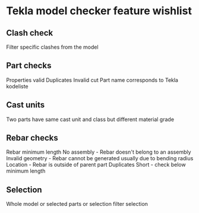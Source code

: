# Tekla model checker feature wishlist

## Clash check
Filter specific clashes from the model

## Part checks
Properties valid
Duplicates
Invalid cut
Part name corresponds to Tekla kodeliste

## Cast units
Two parts have same cast unit and class but different material grade


## Rebar checks

Rebar minimum length
No assembly - Rebar doesn't belong to an assembly
Invalid geometry - Rebar cannot be generated usually due to bending radius
Location - Rebar is outside of parent part
Duplicates
Short - check below minimum length

## Selection
Whole model or selected parts or selection filter selection